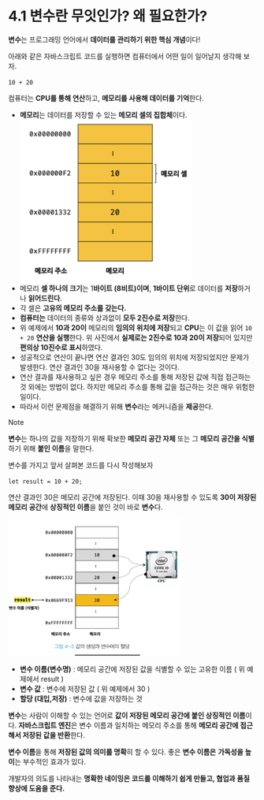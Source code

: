# 4.1 변수란 무잇인가? 왜 필요한가?

**변수**는 프로그래밍 언어에서 **데이터를 관리하기 위한 핵심 개념**이다!

아래와 같은 자바스크립트 코드를 실행하면 컴퓨터에서 어떤 일이 일어날지 생각해 보자.

`10 + 20`

컴퓨터는 **CPU를 통해 연산**하고, **메모리를 사용해 데이터를 기억**한다.

- **메모리**는 데이터를 저장할 수 있는 **메모리 셀의 집합체**이다.
  <div><img src="./pyg_images/메모리 셀.png" width=350></div>
- 메모리 **셀 하나의 크기**는 1**바이트 (8비트)이며**, **1바이트 단위**로 데이터를 **저장**하거나 **읽어드린다**.
- 각 셀은 **고유의 메모리 주소를 갖는다.**
- **컴퓨터는** 데이터의 종류와 상과없이 **모두 2진수로 저장**한다.
- 위 예제에서 **10과 20이** 메모리의 **임의의 위치에 저장**되고 **CPU**는 이 값을 읽어 `10 + 20` **연산을 실행**한다. 위 사진에서 **실제로는 2진수로 10과 20이 저장**되어 있지만 **편의상 10진수로 표시**하였다.
- 성공적으로 연산이 끝나면 연산 결과인 30도 임의의 위치에 저장되었지만 문제가 발생한다. 연산 결과인 30을 재사용할 수 없다는 것이다.
- 연산 결과를 재사용하고 싶은 경우 메모리 주소를 통해 저장된 값에 직접 접근하는 것 외에는 방법이 없다. 하지만 메모리 주소를 통해 값을 접근하는 것은 매우 위험한 일이다.
- 따라서 이런 문제점을 해결하기 위해 **변수**라는 메커니즘을 **제공**한다.

>[!note]
>**변수**는 하나의 값을 저장하기 위해 확보한 **메모리 공간 자체** 또는 그 **메모리 공간을 식별**하기 위해 **붙인 이름**을 말한다.

변수를 가지고 앞서 살펴본 코드를 다시 작성해보자

`let result = 10 + 20;`

연산 결과인 30은 메모리 공간에 저장된다. 이때 30을 재사용할 수 있도록 **30이 저장된 메모리 공간**에 **상징적인 이름**을 붙인 것이 바로 **변수**다.

<img src="./pyg_images/메모리 셀2.png" width=350>

- **변수 이름(변수명)** : 메모리 공간에 저장된 값을 식별할 수 있는 고유한 이름 ( 위 예제에서 result )
- **변수 값** : 변수에 저장된 값 ( 위 예제에서 30 )
- **할당 (대입,저장)** : 변수에 값을 저장하는 것

**변수**는 사람이 이해할 수 있는 언어로 **값이 저장된 메모리 공간에 붙인 상징적인 이름**이다. **자바스크립트 엔진**은 변수 이름과 일치하는 메모리 주소를 통해 **메모리 공간에 접근해서 저장된 값을 반환**한다.

**변수 이름**을 통해 **저장된 값의 의미를 명확**히 할 수 있다. 좋은 **변수 이름은** **가독성을 높이**는 부수적인 효과가 있다.

개발자의 의도를 나타내는 **명확한 네이밍은 코드를 이해하기 쉽게 만들고, 협업과 품질 향상에 도움을 준다.**
